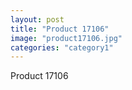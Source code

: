 ```yaml
---
layout: post
title: "Product 17106"
image: "product17106.jpg"
categories: "category1"
---
```

Product 17106
